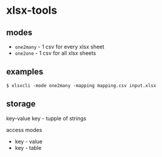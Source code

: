 # xlsx-tools

## modes

- `one2many` - 1 csv for every xlsx sheet
- `one2one` - 1 csv for all xlsx sheets

## examples


```
$ xlsxcli -mode one2many -mapping mapping.csv input.xlsx
```


## storage

key-value
key - tupple of strings

access modes
- key - value
- key - table